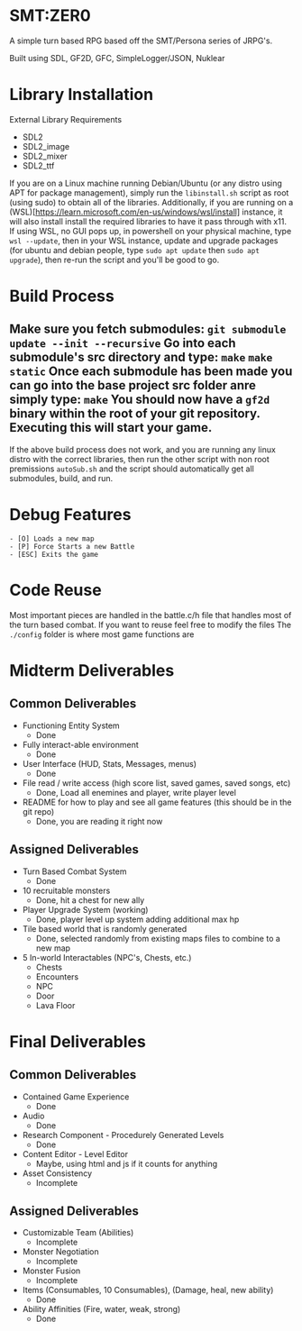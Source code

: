 # SMT:ZER0
A simple turn based RPG based off the SMT/Persona series of JRPG's.

Built using SDL, GF2D, GFC, SimpleLogger/JSON, Nuklear

# Library Installation
External Library Requirements
 - SDL2
 - SDL2_image
 - SDL2_mixer
 - SDL2_ttf

If you are on a Linux machine running Debian/Ubuntu (or any distro using APT for package management), simply run the `libinstall.sh` script as root (using sudo) to obtain all of the libraries. Additionally, if you are running on a (WSL)[https://learn.microsoft.com/en-us/windows/wsl/install] instance, it will also install install the required libraries to have it pass through with x11. If using WSL, no GUI pops up, in powershell on your physical machine, type `wsl --update`, then in your WSL instance, update and upgrade packages (for ubuntu and debian people, type `sudo apt update` then `sudo apt upgrade`), then re-run the script and you'll be good to go.

# Build Process
Make sure you fetch submodules: `git submodule update --init --recursive`
Go into each submodule's src directory and type:
`make`
`make static`
Once each submodule has been made you can go into the base project src folder anre simply type:
`make`
You should now have a `gf2d` binary within the root of your git repository. Executing this will start your game.
---
If the above build process does not work, and you are running any linux distro with the correct libraries, then run the other script with non root premissions `autoSub.sh` and the script should automatically get all submodules, build, and run.

# Debug Features
    - [O] Loads a new map
    - [P] Force Starts a new Battle
    - [ESC] Exits the game

# Code Reuse
Most important pieces are handled in the battle.c/h file that handles most of the turn based combat. If you want to reuse feel free to modify the files
The `./config` folder is where most game functions are

# Midterm Deliverables

## Common Deliverables
- Functioning Entity System
    - Done
- Fully interact-able environment
    - Done
- User Interface (HUD, Stats, Messages, menus)
    - Done
- File read / write access (high score list, saved games, saved songs, etc)
    - Done, Load all enemines and player, write player level
- README for how to play and see all game features (this should be in the git repo)
    - Done, you are reading it right now

## Assigned Deliverables
- Turn Based Combat System
    - Done
- 10 recruitable monsters
    - Done, hit a chest for new ally
- Player Upgrade System (working)
    - Done, player level up system adding additional max hp
- Tile based world that is randomly generated
    - Done, selected randomly from existing maps files to combine to a new map
- 5 In-world Interactables (NPC's, Chests, etc.)
    - Chests
    - Encounters
    - NPC
    - Door
    - Lava Floor

<!---10/10-->
# Final Deliverables

## Common Deliverables
- Contained Game Experience
    - Done
- Audio
    - Done
- Research Component - Procedurely Generated Levels
    - Done
- Content Editor - Level Editor
    - Maybe, using html and js if it counts for anything
- Asset Consistency
    - Incomplete

## Assigned Deliverables
- Customizable Team (Abilities)
    - Incomplete
- Monster Negotiation
    - Incomplete
- Monster Fusion
    - Incomplete
- Items (Consumables, 10 Consumables), (Damage, heal, new ability)
    - Done
- Ability Affinities (Fire, water, weak, strong)
    - Done
<!---6/10-->